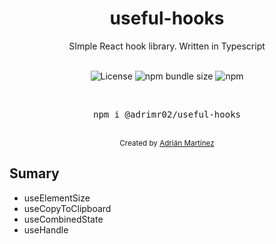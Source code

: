 <div align="center">

<h1>useful-hooks</h1>
<div>SImple React hook library. Written in Typescript</div>
<br />

![License](https://badgen.net/badge/License/MIT/blue)
![npm bundle size](https://img.shields.io/bundlephobia/minzip/useful-hooks)
![npm](https://img.shields.io/node/v/useful-hooks)

<br />
<pre>npm i @adrimr02/useful-hooks</pre>
<br />

<div align="center">
  <sub>Created by <a href="https://github.com/adrimr02">Adrián Martínez</a></sub>
</div>

</div>

## Sumary

- useElementSize
- useCopyToClipboard
- useCombinedState
- useHandle